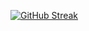 [![GitHub Streak](https://streak-stats.demolab.com?user=rodmhgl&theme=github-dark-dimmed&hide_border=true&mode=weekly&type=png)](https://git.io/streak-stats)
